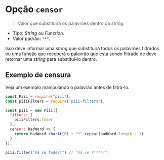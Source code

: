 # Opção `censor`

> Valor que substituirá os palavrões dentro da *string*.

- Tipo: *String* ou *Function*.
- Valor padrão: `"*"`.

Isso deve informar uma *string* que substituirá todos os palavrões filtrados ou uma função que receberá o palavrão que está sendo filtrado de deve retornar uma *string* para substituí-lo dentro.

## Exemplo de censura

Veja um exemplo manipulando o palavrão antes de filtrá-lo.

```js
const Piii = require("piii");
const piiiFilters = require("piii-filters");

const piii = new Piii({
  filters: [
    piiiFilters.foder
  ],
  censor: badWord => {
    return badWord.charAt(0) + "*".repeat(badWord.length - 1)
  }
});

piii.filter("Vá se foder!") // "Vá se f****!";
```